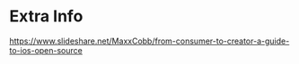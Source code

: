# Extra Info

https://www.slideshare.net/MaxxCobb/from-consumer-to-creator-a-guide-to-ios-open-source
